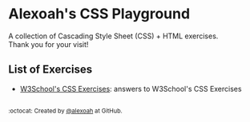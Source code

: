 # Alexoah's CSS Playground
A collection of Cascading Style Sheet (CSS) + HTML exercises.  
Thank you for your visit!

## List of Exercises
* [W3School's CSS Exercises](./W3School-CSSExercises): answers to W3School's CSS Exercises

##
<sup>:octocat: Created by [@alexoah](http://github.com/alexoah) at GitHub.</sup>